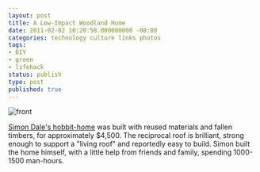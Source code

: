 ```yaml
---
layout: post
title: A Low-Impact Woodland Home
date: 2011-02-02 10:20:58.000000000 -08:00
categories: technology culture links photos
tags:
- DIY
- green
- lifehack
status: publish
type: post
published: true
---
```

![front](http://www.beingsomewhere.net/images/front.jpg)

[Simon Dale's hobbit-home](http://www.beingsomewhere.net/hobbit.htm) was built with reused materials and fallen timbers, for approximately $4,500. The reciprocal roof is brilliant, strong enough to support a "living roof" and reportedly easy to build. Simon built the home himself, with a little help from friends and family, spending 1000-1500 man-hours.
